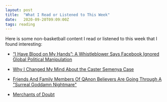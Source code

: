 ```yaml
---
layout: post
title:  "What I Read or Listened to This Week"
date:   2020-09-20T09:09:00Z
tags: reading
---
```

Here is some non-basketball content I read or listened to this week that I found interesting:


* [“I Have Blood on My Hands”: A Whistleblower Says Facebook Ignored Global Political Manipulation](https://www.buzzfeednews.com/article/craigsilverman/facebook-ignore-political-manipulation-whistleblower-memo)

* [Why I Changed My Mind About the Caster Semenya Case](https://davidepstein.com/why-i-changed-my-mind-about-the-caster-semenya-case/)

* [Friends And Family Members Of QAnon Believers Are Going Through A "Surreal Goddamn Nightmare"](https://www.buzzfeednews.com/article/janelytvynenko/qanon-families-friends)

* [Merchants of Doubt](https://www.merchantsofdoubt.org/)
